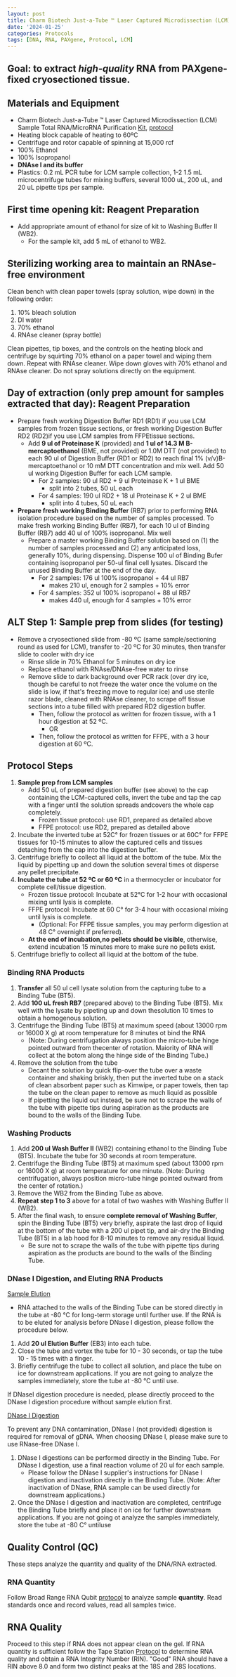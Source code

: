 ```yaml
---
layout: post
title: Charm Biotech Just-a-Tube ™ Laser Captured Microdissection (LCM) Sample Total RNA/MicroRNA Purification Kit
date: '2024-01-25'
categories: Protocols
tags: [DNA, RNA, PAXgene, Protocol, LCM]
---
```


## Goal: to extract *high-quality* RNA from PAXgene-fixed cryosectioned tissue.

## Materials and Equipment

- Charm Biotech Just-a-Tube ™ Laser Captured Microdissection (LCM) Sample Total RNA/MicroRNA Purification [Kit](https://www.charmbiotech.com/lcm-rna.htm), [protocol](https://github.com/zdellaert/ZD_Putnam_Lab_Notebook/blob/c90a9f5225f541e20b15b3125f474c77712cd64b/protocols/Charm_Biotech_LCM_RNA_Kit.pdf)
- Heating block capable of heating to 60ºC
- Centrifuge and rotor capable of spinning at 15,000 rcf
- 100% Ethanol
- 100% Isopropanol
- **DNAse I and its buffer**
- Plastics: 0.2 mL PCR tube for LCM sample collection, 1-2 1.5 mL microcentrifuge tubes for mixing buffers, several 1000 uL, 200 uL, and 20 uL pipette tips per sample.

## First time opening kit: Reagent Preparation

- Add appropriate amount of ethanol for size of kit to Washing Buffer II (WB2).
  - For the sample kit, add 5 mL of ethanol to WB2.

## Sterilizing working area to maintain an RNAse-free environment

Clean bench with clean paper towels (spray solution, wipe down) in the following order:

  1. 10% bleach solution  
  2. DI water  
  3. 70% ethanol
  4. RNAse cleaner (spray bottle)

Clean pipettes, tip boxes, and the controls on the heating block and centrifuge by squirting 70% ethanol on a paper towel and wiping them down. Repeat with RNAse cleaner. Wipe down gloves with 70% ethanol and RNAse cleaner. Do not spray solutions directly on the equipment.

## Day of extraction (only prep amount for samples extracted that day): Reagent Preparation

- Prepare fresh working Digestion Buffer RD1 (RD1) if you use LCM samples from frozen tissue sections, or fresh working Digestion Buffer RD2 (RD2)if you use LCM samples from FFPEtissue sections.
  - Add **9 ul of Proteinase K** (provided) and **1 ul of 14.3 M B-mercaptoethanol** (BME, not provided) or 1.0M DTT (not provided) to each 90 ul of Digestion Buffer (RD1 or RD2) to reach final 1% (v/v)B-mercaptoethanol or 10 mM DTT concentration and mix well. Add 50 ul working Digestion Buffer for each LCM sample.
    - For 2 samples: 90 ul RD2 + 9 ul Proteinase K + 1 ul BME
      - split into 2 tubes, 50 uL each
    - For 4 samples: 190 ul RD2 + 18 ul Proteinase K + 2 ul BME
      - split into 4 tubes, 50 uL each
- **Prepare fresh working Binding Buffer** (RB7) prior to performing RNA isolation procedure based on the number of samples processed. To make fresh working Binding Buffer (RB7), for each 10 ul of Binding Buffer (RB7) add 40 ul of 100% isopropanol. Mix well
  - Prepare a master working Binding Buffer solution based on (1) the number of samples processed and (2) any anticipated loss, generally 10%, during dispensing. Dispense 100 ul of Binding Bufer containing isopropanol per 50-ul final cell lysates. Discard the unused Binding Buffer at the end of the day.
    - For 2 samples: 176 ul 100% isopropanol + 44 ul RB7
      - makes 210 ul, enough for 2 samples + 10% error
    - For 4 samples: 352 ul 100% isopropanol + 88 ul RB7
      - makes 440 ul, enough for 4 samples + 10% error

## ALT Step 1: Sample prep from slides (for testing)

- Remove a cryosectioned slide from -80 ºC (same sample/sectioning round as used for LCM), transfer to -20 ºC for 30 minutes, then transfer slide to cooler with dry ice
    - Rinse slide in 70% Ethanol for 5 minutes on dry ice
    - Replace ethanol with RNAse/DNAse-free water to rinse
    - Remove slide to dark background over PCR rack (over dry ice, though be careful to not freeze the water once the volume on the slide is low, if that's freezing move to regular ice) and use sterile razor blade, cleaned with RNAse cleaner, to scrape off tissue sections into a tube filled with prepared RD2 digestion buffer.
      - Then, follow the protocol as written for frozen tissue, with a 1 hour digestion at 52 ºC.
        - OR
      - Then, follow the protocol as written for FFPE, with a 3 hour digestion at 60 ºC.

## Protocol Steps

1. **Sample prep from LCM samples**
   - Add 50 uL of prepared digestion buffer (see above) to the cap containing the LCM-captured cells, invert the tube and tap the cap with a finger until the solution spreads andcovers the whole cap completely.
     - Frozen tissue protocol: use RD1, prepared as detailed above
     - FFPE protocol: use RD2, prepared as detailed above
2. Incubate the inverted tube at 52C° for frozen tissues or at 60C° for FFPE tissues for 10-15 minutes to allow the captured cells and tissues detaching from the cap into the digestion buffer.
3. Centrifuge briefly to collect all liquid at the bottom of the tube. Mix the liquid by pipetting up and down the solution several times ot disperse any pellet precipitate.
4. **Incubate the tube at 52 ºC or 60 ºC** in a thermocycler or incubator for complete cell/tissue digestion.
   - Frozen tissue protocol: Incubate at 52°C for 1-2 hour with occasional mixing until lysis is complete.
   - FFPE protocol: Incubate at 60 C° for 3-4 hour with occasional mixing until lysis is complete.
     - (Optional: For FFPE tissue samples, you may perform digestion at 48 C° overnight if preferred).
   - **At the end of incubation,no pellets should be visible**, otherwise, extend incubation 15 minutes more to make sure no pellets exist.
5. Centrifuge briefly to collect all liquid at the bottom of the tube.

### Binding RNA Products

1. **Transfer** all 50 ul cell lysate solution from the capturing tube to a Binding Tube (BT5).
2. Add **100 uL fresh RB7** (prepared above) to the Binding Tube (BT5). Mix well with the lysate by pipeting up and down thesolution 10 times to obtain a homogenous solution.
3. Centrifuge the Binding Tube (BT5) at maximum speed (about 13000 rpm or 16000 X g) at room temperature for 8 minutes ot bind the RNA
    - (Note: During centrifugation always position the micro-tube hinge pointed outward from thecenter of rotation. Maiority of RNA will collect at the botom along the hinge side of the Binding Tube.)
4. Remove the solution from the tube
   - Decant the solution by quick flip-over the tube over a waste container and shaking briskly, then put the inverted tube on a stack of clean absorbent paper such as Kimwipe, or paper towels, then tap the tube on the clean paper to remove as much liquid as possible
   - If pipetting the liquid out instead, be sure not to scrape the walls of the tube with pipette tips during aspiration as the products are bound to the walls of the Binding Tube.

### Washing Products

1. Add **200 ul Wash Buffer II** (WB2) containing ethanol to the Binding Tube (BT5). Incubate the tube for 30 seconds at room temperature.
2. Centrifuge the Binding Tube (BT5) at maximum sped (about 13000 rpm or 16000 X g) at room temperature for one minute. (Note: During centrifugation, always position micro-tube hinge pointed outward from the center of rotation.)
3. Remove the WB2 from the Binding Tube as above.
4. **Repeat step 1 to 3** above for a total of two washes with Washing Buffer II (WB2).
5. After the final wash, to ensure **complete removal of Washing Buffer**, spin the Binding Tube (BT5) very briefly, aspirate the last drop of liquid at the bottom of the tube with a 200 ul pipet tip, and air-dry the Binding Tube (BT5) in a lab hood for 8-10 minutes to remove any residual liquid.
   - Be sure not to scrape the walls of the tube with pipette tips during aspiration as the products are bound to the walls of the Binding Tube.

### DNase I Digestion, and Eluting RNA Products

<u>Sample Elution</u>
- RNA attached to the walls of the Binding Tube can be stored directly in the tube at -80 °C for long-term storage until further use. If the RNA is to be eluted for analysis before DNase I digestion, please follow the procedure below.

1. Add **20 ul Elution Buffer** (EB3) into each tube.
2. Close the tube and vortex the tube for 10 - 30 seconds, or tap the tube 10 - 15 times with a finger.
3. Briefly centrifuge the tube to collect all solution, and place the tube on ice for downstream applications. If you are not going to analyze the samples immediately, store the tube at -80 °C until use.
 
If DNaseI digestion procedure is needed, please directly proceed to the DNase I digestion procedure without sample elution first.

<u>DNase I Digestion</u>

To prevent any DNA contamination, DNase I (not provided) digestion is required for removal of gDNA. When choosing DNase I, please make sure to use RNase-free DNase I.

1. DNase I digestions can be performed directly in the Binding Tube. For DNase I digestion, use a final reaction volume of 20 ul for each sample.
    - Please follow the DNase I supplier's instructions for DNase I digestion and inactivation directly in the Binding Tube. (Note: After inactivation of DNase, RNA sample can be used directly for downstream applications.)
2. Once the DNase I digestion and inactivation are completed, centrifuge the Binding Tube briefly and place it on ice for further downstream applications. If you are not going ot analyze the samples immediately, store the tube at -80 C° untiluse

## Quality Control (QC)

These steps analyze the quantity and quality of the DNA/RNA extracted.

### RNA Quantity  

Follow Broad Range RNA Qubit [protocol](https://zdellaert.github.io/ZD_Putnam_Lab_Notebook/Qubit-Protocol/) to analyze sample **quantity**. Read standards once and record values, read all samples twice.

## RNA Quality

Proceed to this step if RNA does not appear clean on the gel. If RNA quantity is sufficient follow the Tape Station [Protocol](https://zdellaert.github.io/ZD_Putnam_Lab_Notebook/RNA-TapeStation-Protocol/) to determine RNA quality and obtain a RNA Integrity Number (RIN). "Good" RNA should have a RIN above 8.0 and form two distinct peaks at the 18S and 28S locations.
